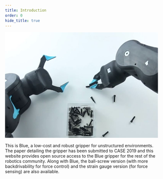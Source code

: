 ```yaml
---
title: Introduction
order: 0
hide_title: true
---
```


![robot](/assets/images/gripper.JPG)

This is Blue, a low-cost and robust gripper for unstructured environments. The paper detailing the gripper has been submitted to CASE 2019 and this website provides open source access to the Blue gripper for the rest of the robotics community. Along with Blue, the ball-screw version (with more backdrivability for force control) and the strain gauge version (for force sensing) are also available.

<!-- [Link to the paper:](<iframe src="https://drive.google.com/file/d/1LC0DirgkaY__70R6G0JBzAUYHXj9ZpEU/preview"></iframe>). -->

<!-- # Summary
{: #summary }
<iframe src="https://www.youtube.com/embed/G4QQ8Mfjb_g" frameborder="0" allow="autoplay; encrypted-media" allowfullscreen></iframe>
Quick highlight reel for Blue!
-->
